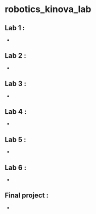 # robotics_kinova_lab
## Lab 1 : 
-
## Lab 2 : 
-
## Lab 3 : 
-
## Lab 4 : 
-
## Lab 5 : 
-
## Lab 6 : 
-
## Final project : 
-

